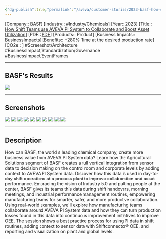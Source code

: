 ```yaml
---
{"dg-publish":true,"permalink":"/aveva/customer-stories/2023-basf-how-shift-teams-use-aveva-pi-system-to-collaborate-and-boost-asset-utilization/","dgPassFrontmatter":true}
---
```


[Company:: BASF]
[Industry:: #Industry/Chemicals]
[Year:: 2023]
[Title:: [How Shift Teams use AVEVA PI System to Collaborate and Boost Asset Utilization](https://resources.osisoft.com/presentations/basf--how-shift-teams-use-aveva%E2%84%A2-pi-system%E2%84%A2-to-collaborate-and-boost-asset-utilization/)]
[PDF:: [PDF](https://cdn.osisoft.com/osi/presentations/2023-AVEVA-San-Francisco/UC23NA-1PRI04-BASF-Eckardt-BASF-How-shift-teams-use--PI-System-to-collaborate-and-boost-asset-utilization.pdf)]
[Products:: Product]
[Business Impacts:: BusinessImpacts]
[Benefits:: +280% Time at the desired production rate]
[CO2e:: ]
#Screenshot/Architecture  #BusinessImpact/Standardization/Governance #BusinessImpact/EventFrames 

---
## BASF's Results
![](https://i.imgur.com/OuGEK1i.png)

---
## Screenshots
![](https://i.imgur.com/bkhqo3K.png)
![](https://i.imgur.com/TTZ9wER.png)
![](https://i.imgur.com/NQJIslK.png)
![](https://i.imgur.com/DnOLZCZ.png)
![](https://i.imgur.com/FUhjK5h.png)
![](https://i.imgur.com/OiIaDuT.png)
![](https://i.imgur.com/luu03oy.png)
![](https://i.imgur.com/1iHmk9j.png)
![](https://i.imgur.com/Xgex5uC.png)
![](https://i.imgur.com/xNo4Imv.png)

---
## Description
How can BASF, the world s leading chemical company, create more business value from AVEVA PI System data? Learn how the Agricultural Solutions segment of BASF creates a full vertical integration from sensor data to decision making on the control room and corporate levels by adding context to AVEVA PI System data. Discover how this data is used in day-to-day shift operations at a process plant to improve collaboration and asset performance. Embracing the vision of Industry 5.0 and putting people at the center, BASF gives its teams this data during shift handovers, morning meetings, and industrial performance management routines, empowering manufacturing teams for smarter, safer, and more productive collaboration. Using real-world examples, we'll explore how manufacturing teams collaborate around AVEVA PI System data and how they can turn production losses found in this data into continuous improvement initiatives to improve OEE. The session shows a best practice process for using PI data in shift routines, adding context to sensor data with Shiftconnector® OEE, and reporting and visualization on plant and global levels.